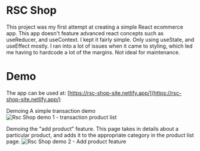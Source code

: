 # RSC Shop

This project was my first attempt at creating a simple React ecommerce app. This app doesn't feature advanced react concepts such as useReducer, and useContext. I kept it fairly simple. Only using useState, and useEffect mostly. I ran into a lot of issues when it came to styling, which led me having to hardcode a lot of the margins. Not ideal for maintenance.

# Demo

The app can be used at: [https://rsc-shop-site.netlify.app/](https://rsc-shop-site.netlify.app/)

Demoing A simple transaction demo ![Rsc Shop demo 1 - transaction product list](demo/simple_transaction_productslist.gif)

Demoing the "add product" feature. This page takes in details about a particular product, and adds it to the appropriate category in the product list page.
![Rsc Shop demo 2 - Add product feature](demo/add_product.gif)
